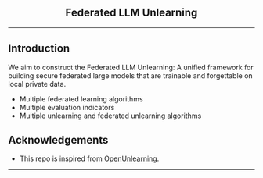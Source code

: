 <div align="center">
<h2><strong>Federated LLM Unlearning</strong></h2>
</div>

---------
## Introduction
We aim to construct the Federated LLM Unlearning: A unified framework for building secure federated large models that are trainable and forgettable on local private data.

- Multiple federated learning algorithms
- Multiple evaluation indicators
- Multiple unlearning and federated unlearning algorithms


## Acknowledgements

- This repo is inspired from [OpenUnlearning](https://github.com/locuslab/open-unlearning). 

---------------------------
